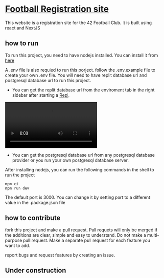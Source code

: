 # [Football Registration site](https://42football.replit.com)

This website is a registration site for the 42 Football Club. It is built using react and NextJS

## how to run

To run this project, you need to have nodejs installed. You can install it from [here](https://nodejs.org/en/)

A .env file is also requied to run this porject. follow the .env.example file to create your own .env file. You will need to have replit database url and postgresql database url to run this project.

- You can get the replit database url from the enviroment tab in the right sidebar after starting a [Repl](replit.com).

<video align="center" src="Get%20REPLIT_DB_URL%20-%20Made%20with%20Clipchamp%20(1).mp4" controls title="GET REPLIT_DB_URL"></video>

- You can get the postgresql database url from any postgresql database provider or you run your own postgresql database server.

After installing nodejs, you can run the following commands in the shell to run the project

```
npm ci
npm run dev
```

The default port is 3000. You can change it by setting port to a different value in the .package.json file

## how to contribute

fork this project and make a pull request. Pull requets will only be merged if the additions are clear, simple and easy to understand. Do not make a multi-purpose pull request. Make a separate pull request for each feature you want to add.

report bugs and request features by creating an issue.

## Under construction

<!-- Welcome to the NextJS base template bootstrapped using the `create-next-app`. This template supports TypeScript, but you can use normal JavaScript as well.

## Getting Started

Hit the run button to start the development server.

You can start editing the page by modifying `pages/index.tsx`. The page auto-updates as you edit the file.

[API routes](https://nextjs.org/docs/api-routes/introduction) can be accessed on `/api/hello`. This endpoint can be edited in `pages/api/hello.ts`.

The `pages/api` directory is mapped to `/api/*`. Files in this directory are treated as [API routes](https://nextjs.org/docs/api-routes/introduction) instead of React pages.

## Learn More

To learn more about Next.js, take a look at the following resources:

- [Next.js Documentation](https://nextjs.org/docs) - learn about Next.js features and API.
- [Learn Next.js](https://nextjs.org/learn) - an interactive Next.js tutorial.

## Productionizing your Next App

To make your next App run smoothly in production make sure to deploy your project with [Repl Deployments](https://docs.replit.com/hosting/deployments/about-deployments)!

You can also produce a production build by running `npm run build` and [changing the run command](https://docs.replit.com/programming-ide/configuring-repl#run) to `npm run start`. -->
